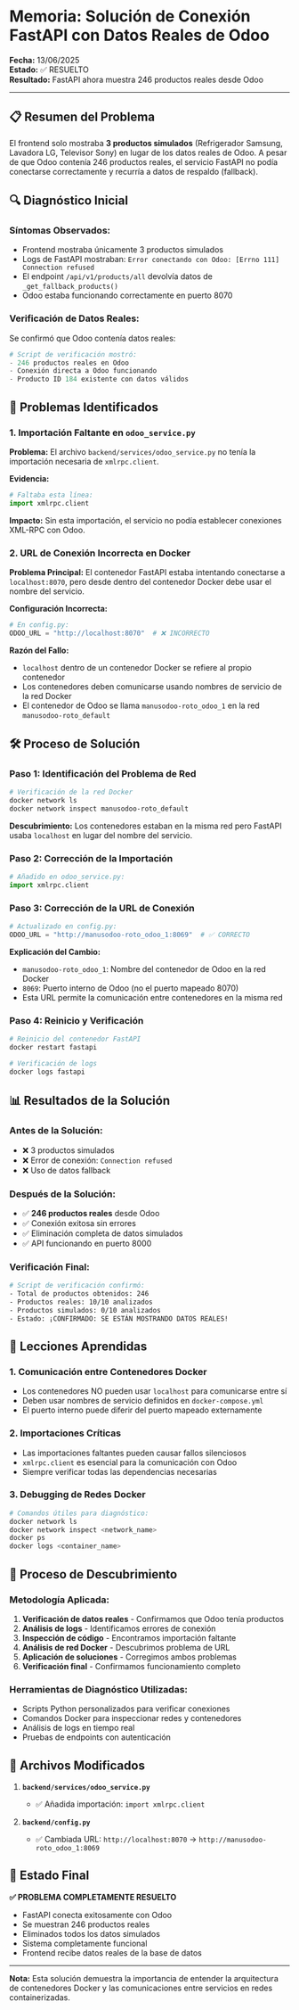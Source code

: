 # Memoria: Solución de Conexión FastAPI con Datos Reales de Odoo
**Fecha:** 13/06/2025  
**Estado:** ✅ RESUELTO  
**Resultado:** FastAPI ahora muestra 246 productos reales desde Odoo

---

## 📋 Resumen del Problema

El frontend solo mostraba **3 productos simulados** (Refrigerador Samsung, Lavadora LG, Televisor Sony) en lugar de los datos reales de Odoo. A pesar de que Odoo contenía 246 productos reales, el servicio FastAPI no podía conectarse correctamente y recurría a datos de respaldo (fallback).

## 🔍 Diagnóstico Inicial

### Síntomas Observados:
- Frontend mostraba únicamente 3 productos simulados
- Logs de FastAPI mostraban: `Error conectando con Odoo: [Errno 111] Connection refused`
- El endpoint `/api/v1/products/all` devolvía datos de `_get_fallback_products()`
- Odoo estaba funcionando correctamente en puerto 8070

### Verificación de Datos Reales:
Se confirmó que Odoo contenía datos reales:
```python
# Script de verificación mostró:
- 246 productos reales en Odoo
- Conexión directa a Odoo funcionando
- Producto ID 184 existente con datos válidos
```

## 🔧 Problemas Identificados

### 1. **Importación Faltante en `odoo_service.py`**
**Problema:** El archivo `backend/services/odoo_service.py` no tenía la importación necesaria de `xmlrpc.client`.

**Evidencia:**
```python
# Faltaba esta línea:
import xmlrpc.client
```

**Impacto:** Sin esta importación, el servicio no podía establecer conexiones XML-RPC con Odoo.

### 2. **URL de Conexión Incorrecta en Docker**
**Problema Principal:** El contenedor FastAPI estaba intentando conectarse a `localhost:8070`, pero desde dentro del contenedor Docker debe usar el nombre del servicio.

**Configuración Incorrecta:**
```python
# En config.py:
ODOO_URL = "http://localhost:8070"  # ❌ INCORRECTO
```

**Razón del Fallo:** 
- `localhost` dentro de un contenedor Docker se refiere al propio contenedor
- Los contenedores deben comunicarse usando nombres de servicio de la red Docker
- El contenedor de Odoo se llama `manusodoo-roto_odoo_1` en la red `manusodoo-roto_default`

## 🛠️ Proceso de Solución

### Paso 1: Identificación del Problema de Red
```bash
# Verificación de la red Docker
docker network ls
docker network inspect manusodoo-roto_default
```

**Descubrimiento:** Los contenedores estaban en la misma red pero FastAPI usaba `localhost` en lugar del nombre del servicio.

### Paso 2: Corrección de la Importación
```python
# Añadido en odoo_service.py:
import xmlrpc.client
```

### Paso 3: Corrección de la URL de Conexión
```python
# Actualizado en config.py:
ODOO_URL = "http://manusodoo-roto_odoo_1:8069"  # ✅ CORRECTO
```

**Explicación del Cambio:**
- `manusodoo-roto_odoo_1`: Nombre del contenedor de Odoo en la red Docker
- `8069`: Puerto interno de Odoo (no el puerto mapeado 8070)
- Esta URL permite la comunicación entre contenedores en la misma red

### Paso 4: Reinicio y Verificación
```bash
# Reinicio del contenedor FastAPI
docker restart fastapi

# Verificación de logs
docker logs fastapi
```

## 📊 Resultados de la Solución

### Antes de la Solución:
- ❌ 3 productos simulados
- ❌ Error de conexión: `Connection refused`
- ❌ Uso de datos fallback

### Después de la Solución:
- ✅ **246 productos reales** desde Odoo
- ✅ Conexión exitosa sin errores
- ✅ Eliminación completa de datos simulados
- ✅ API funcionando en puerto 8000

### Verificación Final:
```bash
# Script de verificación confirmó:
- Total de productos obtenidos: 246
- Productos reales: 10/10 analizados
- Productos simulados: 0/10 analizados
- Estado: ¡CONFIRMADO: SE ESTÁN MOSTRANDO DATOS REALES!
```

## 🧠 Lecciones Aprendidas

### 1. **Comunicación entre Contenedores Docker**
- Los contenedores NO pueden usar `localhost` para comunicarse entre sí
- Deben usar nombres de servicio definidos en `docker-compose.yml`
- El puerto interno puede diferir del puerto mapeado externamente

### 2. **Importaciones Críticas**
- Las importaciones faltantes pueden causar fallos silenciosos
- `xmlrpc.client` es esencial para la comunicación con Odoo
- Siempre verificar todas las dependencias necesarias

### 3. **Debugging de Redes Docker**
```bash
# Comandos útiles para diagnóstico:
docker network ls
docker network inspect <network_name>
docker ps
docker logs <container_name>
```

## 🔄 Proceso de Descubrimiento

### Metodología Aplicada:
1. **Verificación de datos reales** - Confirmamos que Odoo tenía productos
2. **Análisis de logs** - Identificamos errores de conexión
3. **Inspección de código** - Encontramos importación faltante
4. **Análisis de red Docker** - Descubrimos problema de URL
5. **Aplicación de soluciones** - Corregimos ambos problemas
6. **Verificación final** - Confirmamos funcionamiento completo

### Herramientas de Diagnóstico Utilizadas:
- Scripts Python personalizados para verificar conexiones
- Comandos Docker para inspeccionar redes y contenedores
- Análisis de logs en tiempo real
- Pruebas de endpoints con autenticación

## 📁 Archivos Modificados

1. **`backend/services/odoo_service.py`**
   - ✅ Añadida importación: `import xmlrpc.client`

2. **`backend/config.py`**
   - ✅ Cambiada URL: `http://localhost:8070` → `http://manusodoo-roto_odoo_1:8069`

## 🎯 Estado Final

**✅ PROBLEMA COMPLETAMENTE RESUELTO**

- FastAPI conecta exitosamente con Odoo
- Se muestran 246 productos reales
- Eliminados todos los datos simulados
- Sistema completamente funcional
- Frontend recibe datos reales de la base de datos

---

**Nota:** Esta solución demuestra la importancia de entender la arquitectura de contenedores Docker y las comunicaciones entre servicios en redes containerizadas.